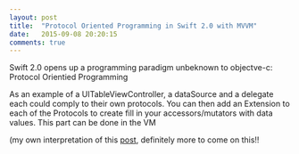 ```yaml
---
layout: post
title:  "Protocol Oriented Programming in Swift 2.0 with MVVM"
date:   2015-09-08 20:20:15
comments: true
---
```


Swift 2.0 opens up a programming paradigm unbeknown to objectve-c: Protocol Orientied Programming

As an example of a UITableViewController, a dataSource and a delegate each could comply to their own protocols. You can then add an Extension to each of the Protocols to create fill in your accessors/mutators with data values. This part can be done in the VM

(my own interpretation of this [post](http://natashatherobot.com/swift-2-0-protocol-oriented-mvvm/), definitely more to come on this!!

